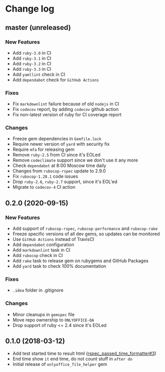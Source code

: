 # Change log

## master (unreleased)

### New Features

* Add `ruby-3.0` in CI
* Add `ruby-3.1` in CI
* Add `ruby-3.2` in CI
* Add `ruby-3.3` in CI
* Add `yamllint` check in CI
* Add `dependabot` check for `GitHub Actions`

### Fixes

* Fix `markdownlint` failure because of old `nodejs` in CI
* Fix `codecov` report, by adding `codecov` github action
* Fix non-latest version of ruby for CI coverage report

### Changes

* Freeze gem dependencies in `Gemfile.lock`
* Require newer version of `yard` with security fix
* Require `mfa` for releasing gem
* Remove `ruby-2.5` from CI since it's EOLed
* Remove `codeclimate` support since we don't use it any more
* Check `dependabot` at 8:00 Moscow time daily
* Changes from `rubocop-rspec` update to 2.9.0
* Fix `rubocop-1.28.1` code issues
* Drop `ruby-2.6`, `ruby-2.7` support, since it's EOL'ed
* Migrate to `codecov-4` CI action

## 0.2.0 (2020-09-15)

### New Features

* Add support of `rubocop-rspec`, `rubocop-performance` and `rubocop-rake`
* Freeze specific versions of all dev gems, so updates can be monitored
* Use `GitHub Actions` instead of TravisCI
* Add `dependabot` configuration
* Add `markdownlint` task in CI
* Add `rubocop` check in CI
* Add `rake` task to release gem on rubygems
  and GitHub Packages
* Add `yard` task to check 100% documentation

### Fixes

* `.idea` folder in .gitignore

### Changes

* Minor cleanups in `gemspec` file
* Move repo ownership to `ONLYOFFICE-QA`
* Drop support of ruby <= 2.4 since it's EOLed

## 0.1.0 (2018-03-12)

* Add test started time to result html ([rspec_passed_time_formatter#3](https://github.com/ONLYOFFICE-QA/rspec_passed_time_formatter/issues/3))
* End time show `it` end time, do not count stuff in `after do`
* Initial release of `onlyoffice_file_helper` gem
